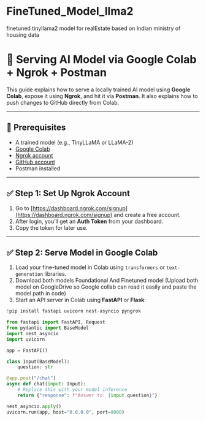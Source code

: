 # FineTuned_Model_llma2
finetuned tinyllama2 model for realEstate based on Indian ministry of housing data


# 🤖 Serving AI Model via Google Colab + Ngrok + Postman

This guide explains how to serve a locally trained AI model using **Google Colab**, expose it using **Ngrok**, and hit it via **Postman**. It also explains how to push changes to GitHub directly from Colab.

---

## 📌 Prerequisites

- A trained model (e.g., TinyLLaMA or LLaMA-2)
- [Google Colab](https://colab.research.google.com/)
- [Ngrok account](https://ngrok.com/)
- [GitHub account](https://github.com/)
- Postman installed

---

## ✅ Step 1: Set Up Ngrok Account

1. Go to [https://dashboard.ngrok.com/signup](https://dashboard.ngrok.com/signup) and create a free account.
2. After login, you’ll get an **Auth Token** from your dashboard.
3. Copy the token for later use.

---

## ✅ Step 2: Serve Model in Google Colab

1. Load your fine-tuned model in Colab using `transformers` or `text-generation` libraries.
2. Download both models Foundational And Finetuned model (Upload both model on GoogleDrive so Google collab can read it easily and paste the model path in code)
3. Start an API server in Colab using **FastAPI** or **Flask**:

```python
!pip install fastapi uvicorn nest-asyncio pyngrok

from fastapi import FastAPI, Request
from pydantic import BaseModel
import nest_asyncio
import uvicorn

app = FastAPI()

class Input(BaseModel):
    question: str

@app.post("/chat")
async def chat(input: Input):
    # Replace this with your model inference
    return {"response": f"Answer to: {input.question}"}

nest_asyncio.apply()
uvicorn.run(app, host="0.0.0.0", port=8000)



